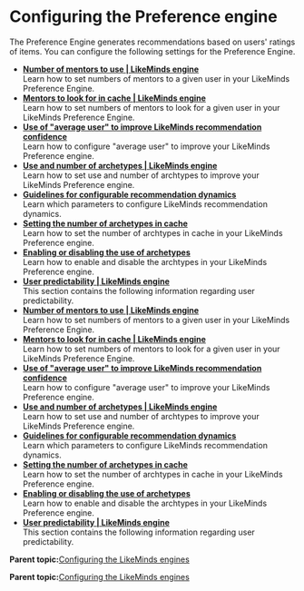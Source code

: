 # Configuring the Preference engine

The Preference Engine generates recommendations based on users' ratings of items. You can configure the following settings for the Preference Engine.

-   **[Number of mentors to use \| LikeMinds engine](../pzn/pzn_number_mentors.md)**  
 Learn how to set numbers of mentors to a given user in your LikeMinds Preference Engine.
-   **[Mentors to look for in cache \| LikeMinds engine](../pzn/pzn_mentors_in_cache.md)**  
Learn how to set numbers of mentors to look for a given user in your LikeMinds Preference Engine.
-   **[Use of "average user" to improve LikeMinds recommendation confidence](../pzn/pzn_use_average_user.md)**  
Learn how to configure "average user" to improve your LikeMinds Preference engine.
-   **[Use and number of archetypes \| LikeMinds engine](../pzn/pzn_use_number_archetypes.md)**  
Learn how to set use and number of archtypes to improve your LikeMinds Preference engine.
-   **[Guidelines for configurable recommendation dynamics](../pzn/pzn_guidelines_recommendation_dynamics.md)**  
Learn which parameters to configure LikeMinds recommendation dynamics.
-   **[Setting the number of archetypes in cache](../pzn/pzn_set_number_of_archetypes.md)**  
 Learn how to set the number of archtypes in cache in your LikeMinds Preference engine.
-   **[Enabling or disabling the use of archetypes](../pzn/pzn_enable_disable_archetypes.md)**  
Learn how to enable and disable the archtypes in your LikeMinds Preference engine.
-   **[User predictability \| LikeMinds engine](../pzn/pzn_user_predictablity_main.md)**  
This section contains the following information regarding user predictability.
-   **[Number of mentors to use \| LikeMinds engine](../pzn/pzn_number_mentors.md)**  
 Learn how to set numbers of mentors to a given user in your LikeMinds Preference Engine.
-   **[Mentors to look for in cache \| LikeMinds engine](../pzn/pzn_mentors_in_cache.md)**  
Learn how to set numbers of mentors to look for a given user in your LikeMinds Preference Engine.
-   **[Use of "average user" to improve LikeMinds recommendation confidence](../pzn/pzn_use_average_user.md)**  
Learn how to configure "average user" to improve your LikeMinds Preference engine.
-   **[Use and number of archetypes \| LikeMinds engine](../pzn/pzn_use_number_archetypes.md)**  
Learn how to set use and number of archtypes to improve your LikeMinds Preference engine.
-   **[Guidelines for configurable recommendation dynamics](../pzn/pzn_guidelines_recommendation_dynamics.md)**  
Learn which parameters to configure LikeMinds recommendation dynamics.
-   **[Setting the number of archetypes in cache](../pzn/pzn_set_number_of_archetypes.md)**  
 Learn how to set the number of archtypes in cache in your LikeMinds Preference engine.
-   **[Enabling or disabling the use of archetypes](../pzn/pzn_enable_disable_archetypes.md)**  
Learn how to enable and disable the archtypes in your LikeMinds Preference engine.
-   **[User predictability \| LikeMinds engine](../pzn/pzn_user_predictablity_main.md)**  
This section contains the following information regarding user predictability.

**Parent topic:**[Configuring the LikeMinds engines](../pzn/pzn_configure_likeminds_engines.md)

**Parent topic:**[Configuring the LikeMinds engines](../pzn/pzn_configure_likeminds_engines.md)

